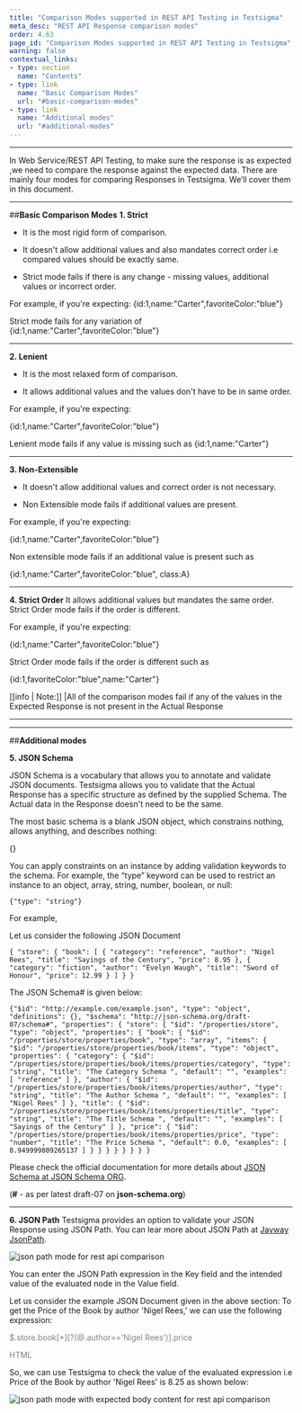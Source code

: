 ```yaml
---
title: "Comparison Modes supported in REST API Testing in Testsigma"
meta_desc: "REST API Response comparison modes"
order: 4.63
page_id: "Comparison Modes supported in REST API Testing in Testsigma"
warning: false
contextual_links:
- type: section
  name: "Contents" 
- type: link
  name: "Basic Comparison Modes"
  url: "#basic-comparison-modes"
- type: link
  name: "Additional modes"
  url: "#additional-modes"
---
```


---
In Web Service/REST API Testing, to make sure the response is as expected ,we need to compare the response against the expected data. There are mainly four modes for comparing Responses in Testsigma. We’ll cover them in this document.
 
---
##**Basic Comparison Modes**
**1. Strict**
   * It is the most rigid form of comparison.
  
   * It doesn't allow additional values and also mandates correct order i.e compared values should be exactly same.
 
   * Strict mode fails if there is any change - missing values, additional values or incorrect order.

 
For example, if you're expecting:
{id:1,name:"Carter",favoriteColor:"blue"}
 
Strict mode fails for any variation of {id:1,name:"Carter",favoriteColor:"blue"}

---

**2. Lenient**

   * It is the most relaxed form of comparison.
  
   * It allows additional values and the values don't have to be in same order.
 
For example, if you're expecting:

{id:1,name:"Carter",favoriteColor:"blue"}
 
Lenient mode fails if any value is missing such as {id:1,name:"Carter"}

---

**3. Non-Extensible**
   * It doesn't allow additional values and correct order is not necessary.
 
   * Non Extensible mode fails if additional values are present.
 
For example, if you're expecting:

{id:1,name:"Carter",favoriteColor:"blue"}
 
Non extensible mode fails if an additional value is present such as

{id:1,name:"Carter",favoriteColor:"blue", class:A}

---

**4. Strict Order**
It allows additional values but mandates the same order.
Strict Order mode fails if the order is different.
 
For example, if you're expecting:

{id:1,name:"Carter",favoriteColor:"blue"}
 
Strict Order mode fails if the order is different such as 

{id:1,favoriteColor:"blue",name:"Carter"}

[[info | Note:]] 
|All of the comparison modes fail if any of the values in the Expected Response is not present in the Actual Response

---

---
##**Additional modes**

**5. JSON Schema**
   
JSON Schema is a vocabulary that allows you to annotate and validate JSON documents. Testsigma allows you to validate that the Actual Response has a specific structure as defined by the supplied Schema. The Actual data in the Response doesn't need to be the same.
 
The most basic schema is a blank JSON object, which constrains nothing, allows anything, and describes nothing:

{}

You can apply constraints on an instance by adding validation keywords to the schema. For example, the “type” keyword can be used to restrict an instance to an object, array, string, number, boolean, or null:

`{"type": "string"}`
 
For example,

Let us consider the following JSON Document

`{ "store": { "book": [ { "category": "reference", "author": "Nigel Rees", "title": "Sayings of the Century", "price": 8.95 }, { "category": "fiction", "author": "Evelyn Waugh", "title": "Sword of Honour", "price": 12.99 } ] } }` 
 
The JSON Schema# is given below:

`{"$id": "http://example.com/example.json", "type": "object", "definitions": {}, "$schema": "http://json-schema.org/draft-07/schema#", "properties": { "store": { "$id": "/properties/store", "type": "object", "properties": { "book": { "$id": "/properties/store/properties/book", "type": "array", "items": { "$id": "/properties/store/properties/book/items", "type": "object", "properties": { "category": { "$id": "/properties/store/properties/book/items/properties/category", "type": "string", "title": "The Category Schema ", "default": "", "examples": [ "reference" ] }, "author": { "$id": "/properties/store/properties/book/items/properties/author", "type": "string", "title": "The Author Schema ", "default": "", "examples": [ "Nigel Rees" ] }, "title": { "$id": "/properties/store/properties/book/items/properties/title", "type": "string", "title": "The Title Schema ", "default": "", "examples": [ "Sayings of the Century" ] }, "price": { "$id": "/properties/store/properties/book/items/properties/price", "type": "number", "title": "The Price Schema ", "default": 0.0, "examples": [ 8.949999809265137 ] } } } } } } } }`

 
Please check the official documentation for more details about [JSON Schema at JSON Schema ORG](http://json-schema.org/).

(**#** - as per latest draft-07 on **json-schema.org**)

---

**6. JSON Path**
Testsigma provides an option to validate your JSON Response using JSON Path. You can lear more about JSON Path at [Jayway JsonPath](https://github.com/json-path/JsonPath).
 
![ json path mode for rest api comparison](https://docs.testsigma.com/images/comparision-types/json-path-rest-api-comparison-modes.png)

You can enter the JSON Path expression in the Key field and the intended value of the evaluated node in the Value field.
 
Let us consider the example JSON Document given in the above section:
To get the Price of the Book by author 'Nigel Rees,' we can use the following expression:

<span style="color:grey">$.store.book[*][?(@.author=='Nigel Rees')].price</span>


<span style="color:grey">HTML</span>
 
So, we can use Testsigma to check the value of the evaluated expression i.e Price of the Book by author 'Nigel Rees' is 8.25 as shown below:

![json path mode with expected body content for rest api comparison](https://docs.testsigma.com/images/comparision-types/json-path-with-expected-body-content-rest-api-comparison-modes.png)